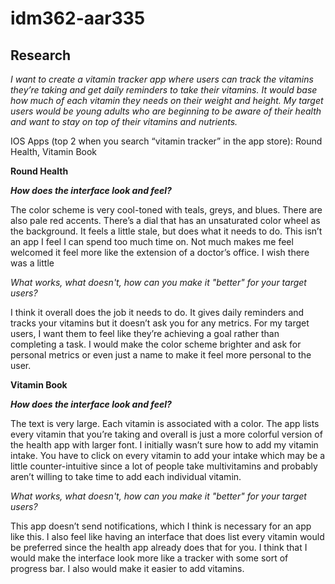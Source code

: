 # idm362-aar335
## Research
*I want to create a vitamin tracker app where users can track the vitamins they’re taking and get daily reminders to take their vitamins. It would base how much of each vitamin they needs on their weight and height. My target users would be young adults who are beginning to be aware of their health and want to stay on top of their vitamins and nutrients.*

IOS Apps (top 2 when you search “vitamin tracker” in the app store): Round Health, Vitamin Book

************************Round Health************************

*************************************How does the interface look and feel?*************************************

The color scheme is very cool-toned with teals, greys, and blues. There are also pale red accents. There’s a dial that has an unsaturated color wheel as the background. It feels a little stale, but does what it needs to do. This isn’t an app I feel I can spend too much time on. Not much makes me feel welcomed it feel more like the extension of a doctor’s office. I wish there was a little 

*What works, what doesn't, how can you make it "better" for your target users?*

I think it overall does the job it needs to do. It gives daily reminders and tracks your vitamins but it doesn’t ask you for any metrics. For my target users, I want them to feel like they’re achieving a goal rather than completing a task. I would make the color scheme brighter and ask for personal metrics or even just a name to make it feel more personal to the user.

************************Vitamin Book************************

*************************************How does the interface look and feel?*************************************

The text is very large. Each vitamin is associated with a color. The app lists every vitamin that you’re taking and overall is just a more colorful version of the health app with larger font. I initially wasn’t sure how to add my vitamin intake. You have to click on every vitamin to add your intake which may be a little counter-intuitive since a lot of people take multivitamins and probably aren’t willing to take time to add each individual vitamin.

*What works, what doesn't, how can you make it "better" for your target users?*

This app doesn’t send notifications, which I think is necessary for an app like this. I also feel like having an interface that does list every vitamin would be preferred since the health app already does that for you. I think that I would make the interface look more like a tracker with some sort of progress bar. I also would make it easier to add vitamins.
